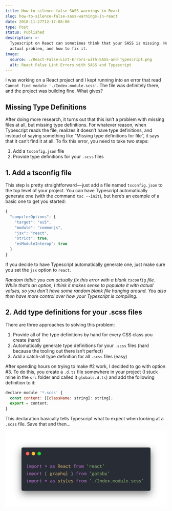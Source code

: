 ```yaml
---
title: How to silence false SASS warnings in React
slug: how-to-silence-false-sass-warnings-in-react
date: 2018-11-27T12:17-08:00
type: Post
status: Published
description: >-
  Typescript on React can sometimes think that your SASS is missing. Here’s the
  actual problem, and how to fix it.
image:
  source: ./React-False-Lint-Errors-with-SASS-and-Typescript.png
  alt: React False Lint Errors with SASS and Typescript
---
```


I was working on a React project and I kept running into an error that read `Cannot find module './Index.module.scss'`. The file was definitely there, and the project was building fine. What gives?

## Missing Type Definitions

After doing more research, it turns out that this isn’t a problem with missing files at all, but missing type definitions. For whatever reason, when Typescript reads the file, realizes it doesn’t have type definitions, and instead of saying something like “Missing type definitions for file”, it says that it can’t find it at all. To fix this error, you need to take two steps:

1. Add a `tsconfig.json` file
2. Provide type definitions for your `.scss` files

## 1. Add a tsconfig file

This step is pretty straightforward — just add a file named `tsconfig.json` to the top level of your project. You can have Typescript automatically generate one (with the command `tsc --init`), but here’s an example of a basic one to get you started:

```javascript
{
  "compilerOptions": {
    "target": "es5",
    "module": "commonjs",
    "jsx": "react",
    "strict": true,
    "esModuleInterop": true
  }
}
```

If you decide to have Typescript automatically generate one, just make sure you set the `jsx` option to `react`.

_Random tidbit: you can actually fix this error with a blank `tsconfig` file. While that’s an option, I think it makes sense to populate it with actual values, so you don’t have some random blank file hanging around. You also then have more control over how your Typescript is compiling._

## 2. Add type definitions for your .scss files

There are three approaches to solving this problem:

1. Provide all of the type definitions by hand for every CSS class you create (hard)
2. Automatically generate type definitions for your `.scss` files (hard because the tooling out there isn’t perfect)
3. Add a catch-all type definition for all `.scss` files (easy)

After spending hours on trying to make #2 work, I decided to go with option #3. To do this, you create a `.d.ts` file somewhere in your project (I stuck mine in the `src` folder and called it `globals.d.ts`) and add the following definition to it:

```javascript
declare module '*.scss' {
  const content: {[className: string]: string};
  export = content;
}
```

This declaration basically tells Typescript what to expect when looking at a `.scss` file. Save that and then…

![Fixed React False Lint Errors with SASS and Typescript](./Fixed-React-False-Lint-Errors-with-SASS-and-Typescript.png)
